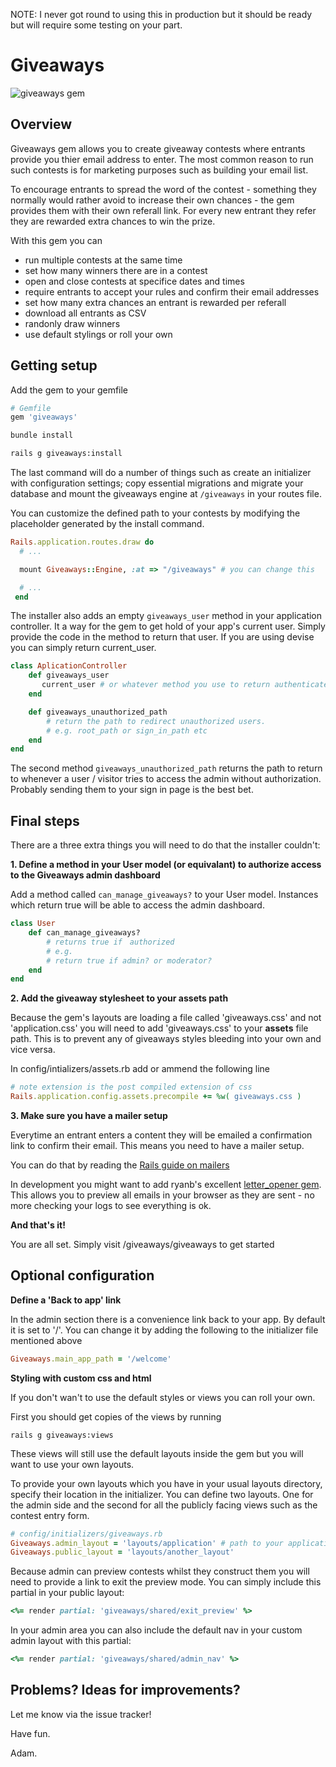 NOTE: I never got round to using this in production but it should be ready but will require some testing on your part. 

# Giveaways

![giveaways gem](https://dl.dropboxusercontent.com/u/4298391/images_for_github_readme_files/giveaways.png)

## Overview 

Giveaways gem allows you to create giveaway contests where entrants provide you thier email address to enter. The most common reason to run such contests is for marketing purposes such as building your email list. 

To encourage entrants to spread the word of the contest - something they normally would rather avoid to increase their own chances - the gem provides them with their own referall link. For every new entrant they refer they are rewarded extra chances to win the prize. 

With this gem you can 

* run multiple contests at the same time 
* set how many winners there are in a contest
* open and close contests at specifice dates and times
* require entrants to accept your rules and confirm their email addresses
* set how many extra chances an entrant is rewarded per referall
* download all entrants as CSV
* randonly draw winners
* use default stylings or roll your own

## Getting setup

Add the gem to your gemfile

```ruby
# Gemfile
gem 'giveaways'
```

```bash
bundle install

rails g giveaways:install
```

The last command will do a number of things such as create an initializer with configuration settings; copy essential migrations and migrate your database and mount the giveaways engine at `/giveaways` in your routes file. 

You can customize the defined path to your contests by modifying the placeholder generated by the install command.

```ruby
Rails.application.routes.draw do
  # ...

  mount Giveaways::Engine, :at => "/giveaways" # you can change this

  # ...
 end
```

The installer also adds an empty `giveaways_user` method in your application controller. It a way for the gem to get hold of your app's current user. Simply provide the code in the method to return that user. If you are using devise you can simply return current_user. 

```ruby
class AplicationController 
    def giveaways_user
       current_user # or whatever method you use to return authenticated users
    end

    def giveaways_unauthorized_path
        # return the path to redirect unauthorized users.
        # e.g. root_path or sign_in_path etc
    end
end
```

The second method `giveaways_unauthorized_path` returns the path to return to whenever a user / visitor tries to access the admin without authorization. Probably sending them to your sign in page is the best bet.

## Final steps

There are a three extra things you will need to do that the installer couldn't:

**1. Define a method in your User model (or equivalant) to authorize access to the Giveaways admin dashboard**

Add a method called `can_manage_giveaways?` to your User model. Instances which return true will be able to access the admin dashboard.

```ruby
class User
    def can_manage_giveaways?
        # returns true if　authorized
        # e.g.
        # return true if admin? or moderator?
    end
end
```

**2. Add the giveaway stylesheet to your assets path**

Because the gem's layouts are loading a file called 'giveaways.css' and not 'application.css'  you will need to add 'giveaways.css' to your **assets** file path. This is to prevent any of giveaways styles bleeding into your own and vice versa. 

In config/intializers/assets.rb add or ammend the following line

```ruby
# note extension is the post compiled extension of css
Rails.application.config.assets.precompile += %w( giveaways.css ) 
```

**3. Make sure you have a mailer setup**

Everytime an entrant enters a content they will be emailed a confirmation link to confirm their email. This means you need to have a mailer setup.

You can do that by reading the [Rails guide on mailers](http://guides.rubyonrails.org/action_mailer_basics.html)

In development you might want to add ryanb's excellent [letter_opener gem](https://github.com/ryanb/letter_opener). This allows you to preview all emails in your browser as they are sent - no more checking your logs to see everything is ok.

**And that's it!**

You are all set. Simply visit /giveaways/giveaways to get started 

## Optional configuration

**Define a 'Back to app' link**

In the admin section there is a convenience link back to your app. By default it is set to '/'. You can change it by adding the following to the initializer file mentioned above

```ruby
Giveaways.main_app_path = '/welcome'
```

**Styling with custom css and html**

If you don't wan't to use the default styles or views you can roll your own. 

First you should get copies of the views by running 

```
rails g giveaways:views
```

These views will still use the default layouts inside the gem but you will want to use your own layouts. 

To provide your own layouts which you have in your usual layouts directory, specify their location in the initializer. You can define two layouts. One for the admin side and the second for all the publicly facing views such as the contest entry form. 

```ruby
# config/initializers/giveaways.rb  
Giveaways.admin_layout = 'layouts/application' # path to your application layout
Giveaways.public_layout = 'layouts/another_layout'
```

Because admin can preview contests whilst they construct them you will need to provide a link to exit the preview mode. You can simply include this partial in your public layout:

```ruby
<%= render partial: 'giveaways/shared/exit_preview' %>
```

In your admin area you can also include the default nav in your custom admin layout with this partial:


```ruby
<%= render partial: 'giveaways/shared/admin_nav' %>
```


## Problems? Ideas for improvements?

Let me know via the issue tracker!

Have fun.

Adam.

